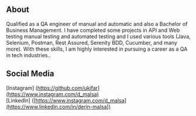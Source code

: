  ## About 
Qualified as a QA engineer of manual and automatic and also a Bachelor of Business Management. 
I have completed some projects in API and Web testing manual testing and automated testing and I used various tools (Java, Selenium, Postman, Rest Assured, Serenity BDD, Cucumber, and many more). 
With these skills, I am highly interested in pursuing a career as a QA in tech industries..

## Social Media
[Instagram] (https://github.com/ukifar](https://www.instagram.com/d_malsa) <br>
[LinkedIn] ([https://www.instagram.com/d_malsa](https://www.linkedin.com/in/derin-malsa]) <br>
